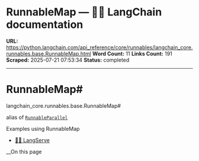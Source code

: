 # RunnableMap — 🦜🔗 LangChain  documentation

**URL:** https://python.langchain.com/api_reference/core/runnables/langchain_core.runnables.base.RunnableMap.html
**Word Count:** 11
**Links Count:** 191
**Scraped:** 2025-07-21 07:53:34
**Status:** completed

---

# RunnableMap\#

langchain\_core.runnables.base.RunnableMap\#     

alias of [`RunnableParallel`](https://python.langchain.com/api_reference/core/runnables/langchain_core.runnables.base.RunnableParallel.html#langchain_core.runnables.base.RunnableParallel "langchain_core.runnables.base.RunnableParallel")

Examples using RunnableMap

  * [🦜️🏓 LangServe](https://python.langchain.com/docs/langserve/)

__On this page